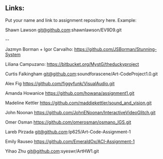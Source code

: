 ## Links:

Put your name and link to assignment repository here. Example:

Shawn Lawson    git@github.com:shawnlawson/EV9D9.git

--

Jazmyn Borman + Igor Carvalho: https://github.com/JSBorman/Stunning-System

Liliana Campuzano: https://bitbucket.org/MystG/theduckyproject

Curtis Falkingham git@github.com:soundforascene/Art-CodeProject1.0.git

Alex Fig https://github.com/figgyfunk/VisualAudio.git

Amanda Howanice https://github.com/howana/assignment1.git

Madeline Kettler https://github.com/maddiekettler/sound_and_vision.git

John Noonan     https://github.com/JohnENoonan/InteractiveVideoGlitch.git

Omer Osman https://github.com/omerosman/osmano_IGS.git

Lareb Pirzada git@github.com:lp625/Art-Code-Assignment-1

Emily Rauseo    https://github.com/EmeraldOx/ACI-Assignment-1

Yihao Zhu  git@github.com:syeswr/ArtHW1.git
